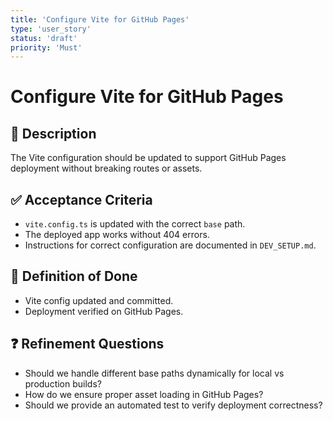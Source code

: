 ```yaml
---
title: 'Configure Vite for GitHub Pages'
type: 'user_story'
status: 'draft'
priority: 'Must'
---
```


# Configure Vite for GitHub Pages

## 📌 Description

The Vite configuration should be updated to support GitHub Pages deployment without breaking routes or assets.

## ✅ Acceptance Criteria

- `vite.config.ts` is updated with the correct `base` path.
- The deployed app works without 404 errors.
- Instructions for correct configuration are documented in `DEV_SETUP.md`.

## 🎯 Definition of Done

- Vite config updated and committed.
- Deployment verified on GitHub Pages.

## ❓ Refinement Questions

- Should we handle different base paths dynamically for local vs production builds?
- How do we ensure proper asset loading in GitHub Pages?
- Should we provide an automated test to verify deployment correctness?
